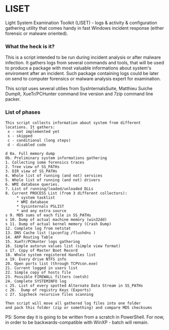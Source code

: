 # LISET
Light System Examination Toolkit (LISET) - logs &amp; activity &amp; configuration gathering utility that comes handy in fast Windows incident response (either forensic or malware oriented).

### What the heck is it?

This is a script intended to be run during incident analysis or after malware infection. It gathers logs from several commands and tools, that will be used to produce a package with most valuable informations about system's enviroment after an incident. Such package containing logs could be later on send to computer forensics or malware analysis expert for examination.

This script uses several utilies from SysInternalsSuite, Matthieu Suiche DumpIt, XueTr/PCHunter command line version and 7zip command line packer.


### List of phases

```
This script collects information about system from different
locations. It gathers:
 x - not implemented yet
 s - skipped
 c - conditional (long steps)
 d - disabled code

d 0a. Full memory dump
0b. Preliminary system informations gathering
1. Collecting some forensics traces
2. Tree view of SS_PATHs
3. DIR view of SS_PATHs
4. Whole list of running (and not) services
5. Whole list of running (and not) drivers
6. WMI database queries.
7. List of running/loaded/unloaded DLLs
8. Current PROCESS List (from 3 different collectors):
	 * system tasklist
	 * WMI database
	 * Sysinternals PSLIST
 	 * and any extra source
s 9. MD5 sums of each file in SS_PATHs
s 10. Dump of actual machine memory (win32dd)
s 11. Dump of actual kernel memory (Crash Dump)
12. Complete log from netstat
13. DNS Cache list (ipconfig /flushdns )
14. ARP Routing Table
15. XueTr/PCHunter logs gathering
16. Simple autorun values list (simple view format)
s 17. Copy of Master Boot Record
18. Whole system registered Handles list
x 19. Every drive NTFS info
20. Open ports list (through TCPVcon.exe)
21. Current logged in users list
22. Simple copy of hosts file
23. Possible FIREWALL filters (netsh)
24. Complete SYSTEMINFO log
c 25. List of every spotted Alternate Data Stream in SS_PATHs
c 26.  Dump of registry Keys (Exports)
c 27. Sigcheck recursive files scanning

Then script will move all gathered log files into one folder
and pack this folder (zip or something) and compare MD5 checksums
```


PS: Some day it is going to be written from a scratch in PowerShell. For now, in order to be backwards-compatible with WinXP - batch will remain.
